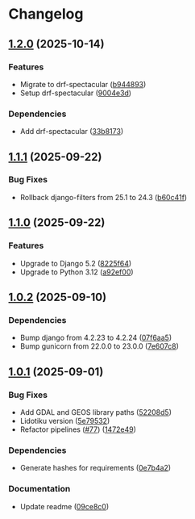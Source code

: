 # Changelog

## [1.2.0](https://github.com/City-of-Helsinki/lidotiku/compare/lidotiku-v1.1.1...lidotiku-v1.2.0) (2025-10-14)


### Features

* Migrate to drf-spectacular ([b944893](https://github.com/City-of-Helsinki/lidotiku/commit/b9448937f3e3f0818ba11b562d1a69cea52c78a2))
* Setup drf-spectacular ([9004e3d](https://github.com/City-of-Helsinki/lidotiku/commit/9004e3d4998252d85bed7445d9a8019f60a78e30))


### Dependencies

* Add drf-spectacular ([33b8173](https://github.com/City-of-Helsinki/lidotiku/commit/33b8173c8f700041772d8057057ade4f9dd85ee8))

## [1.1.1](https://github.com/City-of-Helsinki/lidotiku/compare/lidotiku-v1.1.0...lidotiku-v1.1.1) (2025-09-22)


### Bug Fixes

* Rollback  django-filters from 25.1 to 24.3 ([b60c41f](https://github.com/City-of-Helsinki/lidotiku/commit/b60c41fc26e634455bc97b71b821d821c5ae3600))

## [1.1.0](https://github.com/City-of-Helsinki/lidotiku/compare/lidotiku-v1.0.2...lidotiku-v1.1.0) (2025-09-22)


### Features

* Upgrade to Django 5.2 ([8225f64](https://github.com/City-of-Helsinki/lidotiku/commit/8225f64bb3f956a9ee5725e3dd1c974215ab9e54))
* Upgrade to Python 3.12 ([a92ef00](https://github.com/City-of-Helsinki/lidotiku/commit/a92ef00dc18235a481a5cc23e867d41cf41ead85))

## [1.0.2](https://github.com/City-of-Helsinki/lidotiku/compare/lidotiku-v1.0.1...lidotiku-v1.0.2) (2025-09-10)


### Dependencies

* Bump django from 4.2.23 to 4.2.24 ([07f6aa5](https://github.com/City-of-Helsinki/lidotiku/commit/07f6aa5481550bb9856447f144d282c3b72b8fd1))
* Bump gunicorn from 22.0.0 to 23.0.0 ([7e607c8](https://github.com/City-of-Helsinki/lidotiku/commit/7e607c8a4e716a441f95c19bbba6ed14cb0439d2))

## [1.0.1](https://github.com/City-of-Helsinki/lidotiku/compare/lidotiku-v1.0.0...lidotiku-v1.0.1) (2025-09-01)


### Bug Fixes

* Add GDAL and GEOS library paths ([52208d5](https://github.com/City-of-Helsinki/lidotiku/commit/52208d51f600520e6f240224058d642959d1d2ae))
* Lidotiku version ([5e79532](https://github.com/City-of-Helsinki/lidotiku/commit/5e7953286177c30dd97c7833a084ba4dc0a8f8b9))
* Refactor pipelines ([#77](https://github.com/City-of-Helsinki/lidotiku/issues/77)) ([1472e49](https://github.com/City-of-Helsinki/lidotiku/commit/1472e496b09a7b236d2d795cdc57b83ecb525126))


### Dependencies

* Generate hashes for requirements ([0e7b4a2](https://github.com/City-of-Helsinki/lidotiku/commit/0e7b4a2f057863c5a7b0ac5716691b032189b80f))


### Documentation

* Update readme ([09ce8c0](https://github.com/City-of-Helsinki/lidotiku/commit/09ce8c0d7a1d7dd8eef7408c8c5588fe54a09443))
